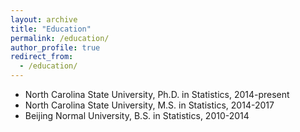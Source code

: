 ```yaml
---
layout: archive
title: "Education"
permalink: /education/
author_profile: true
redirect_from:
  - /education/
---
```

* North Carolina State University, Ph.D. in Statistics, 2014-present
* North Carolina State University, M.S. in Statistics, 2014-2017
* Beijing Normal University, B.S. in Statistics, 2010-2014


